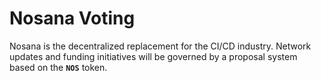 # Nosana Voting <Badge type="danger" text="devnet" vertical="middle" />

Nosana is the decentralized replacement for the CI/CD industry.
Network updates and funding initiatives will be governed by a proposal system based on the <strong>`NOS`</strong> token.
